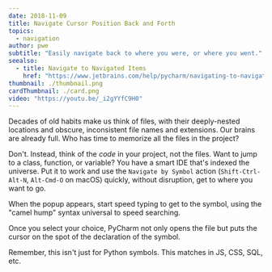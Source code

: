 ```yaml
---
date: 2018-11-09
title: Navigate Cursor Position Back and Forth
topics:
  - navigation
author: pwe
subtitle: "Easily navigate back to where you were, or where you went."
seealso:
  - title: Navigate to Navigated Items
    href: "https://www.jetbrains.com/help/pycharm/navigating-to-navigated-items.html"
thumbnail: ./thumbnail.png
cardThumbnail: ./card.png
video: "https://youtu.be/_i2gYYfC9H0"
---
```


Decades of old habits make us think of files, with their deeply-nested
locations and obscure, inconsistent file names and extensions. Our brains
are already full. Who has time to memorize all the files in the project?

Don't. Instead, think of the _code_ in your project, not the files.
Want to jump to a class, function, or variable? You have a smart IDE
that's indexed the universe. Put it to work and use the
`Navigate by Symbol` action (`Shift-Ctrl-Alt-N`, `Alt-Cmd-O` on
macOS) quickly, without disruption, get to where you want to go.

When the popup appears, start speed typing to get to the symbol, using
the "camel hump" syntax universal to speed searching.

Once you select your choice, PyCharm not only opens the file but
puts the cursor on the spot of the declaration of the symbol.

Remember, this isn't just for Python symbols. This matches in JS, CSS,
SQL, etc.
